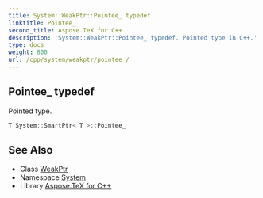 ```yaml
---
title: System::WeakPtr::Pointee_ typedef
linktitle: Pointee_
second_title: Aspose.TeX for C++
description: 'System::WeakPtr::Pointee_ typedef. Pointed type in C++.'
type: docs
weight: 800
url: /cpp/system/weakptr/pointee_/
---
```

## Pointee_ typedef


Pointed type.

```cpp
T System::SmartPtr< T >::Pointee_
```

## See Also

* Class [WeakPtr](../)
* Namespace [System](../../)
* Library [Aspose.TeX for C++](../../../)
